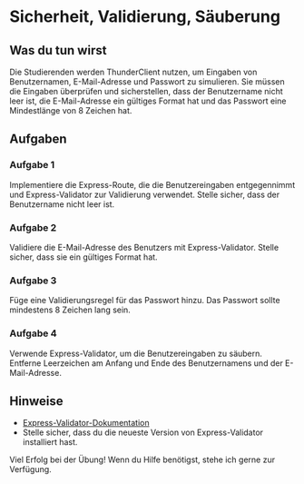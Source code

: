 # Sicherheit, Validierung, Säuberung

## Was du tun wirst

Die Studierenden werden ThunderClient nutzen, um Eingaben von Benutzernamen, E-Mail-Adresse und Passwort zu simulieren. Sie müssen die Eingaben überprüfen und sicherstellen, dass der Benutzername nicht leer ist, die E-Mail-Adresse ein gültiges Format hat und das Passwort eine Mindestlänge von 8 Zeichen hat.

## Aufgaben

### Aufgabe 1

Implementiere die Express-Route, die die Benutzereingaben entgegennimmt und Express-Validator zur Validierung verwendet. Stelle sicher, dass der Benutzername nicht leer ist.

### Aufgabe 2

Validiere die E-Mail-Adresse des Benutzers mit Express-Validator. Stelle sicher, dass sie ein gültiges Format hat.

### Aufgabe 3

Füge eine Validierungsregel für das Passwort hinzu. Das Passwort sollte mindestens 8 Zeichen lang sein.

### Aufgabe 4

Verwende Express-Validator, um die Benutzereingaben zu säubern. Entferne Leerzeichen am Anfang und Ende des Benutzernamens und der E-Mail-Adresse.

## Hinweise

-   [Express-Validator-Dokumentation](https://express-validator.github.io/docs/)
-   Stelle sicher, dass du die neueste Version von Express-Validator installiert hast.

Viel Erfolg bei der Übung! Wenn du Hilfe benötigst, stehe ich gerne zur Verfügung.
